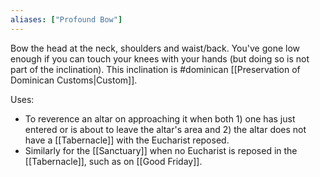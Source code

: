 ```yaml
---
aliases: ["Profound Bow"]
---
```

Bow the head at the neck, shoulders and waist/back. You've gone low enough if you can touch your knees with your hands (but doing so is not part of the inclination). This inclination is #dominican [[Preservation of Dominican Customs|Custom]].

Uses:
- To reverence an altar on approaching it when both 1) one has just entered or is about to leave the altar's area and 2) the altar does not have a [[Tabernacle]] with the Eucharist reposed.
- Similarly for the [[Sanctuary]] when no Eucharist is reposed in the [[Tabernacle]], such as on [[Good Friday]].